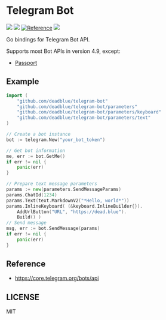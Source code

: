 # Telegram Bot

![](https://img.shields.io/badge/Release-v0.0.5-brightgreen.svg?style=flat-square)
![](https://img.shields.io/badge/Develop-v0.1.0-orange.svg?style=flat-square)
[![Reference](https://img.shields.io/badge/Go-Reference-blue.svg?style=flat-square)](https://pkg.go.dev/github.com/deadblue/telegroid)
![](https://img.shields.io/github/license/deadblue/telegram-bot?style=flat-square)

Go bindings for Telegram Bot API.

Supports most Bot APIs in version 4.9, except:

* [Passport](https://core.telegram.org/bots/api#telegram-passport)

## Example

```go
import (
    "github.com/deadblue/telegram-bot"
    "github.com/deadblue/telegram-bot/parameters"
    "github.com/deadblue/telegram-bot/parameters/keyboard"
	"github.com/deadblue/telegram-bot/parameters/text"
)

// Create a bot instance
bot := telegram.New("your_bot_token")

// Get bot information
me, err := bot.GetMe()
if err != nil {
    panic(err)
}

// Prepare text message parameters
params := new(parameters.SendMessageParams)
params.ChatId(1234) 
params.Text(text.MarkdownV2("*Hello, world*"))
params.InlineKeyboard( (&keyboard.InlineBuilder{}).
    AddUrlButton("URL", "https://dead.blue").
    Build() )
// Send message
msg, err := bot.SendMessage(params)
if err != nil {
    panic(err)
}
```

## Reference

* https://core.telegram.org/bots/api

## LICENSE

MIT